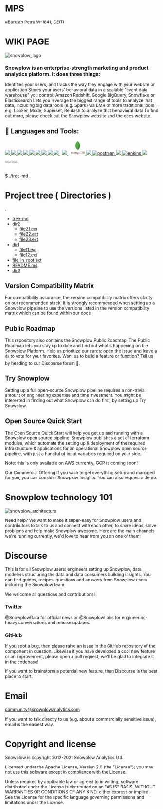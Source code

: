 # MPS
#Buruian Petru W-1841, CEITI


# WIKI PAGE
![snowplow_logo](https://user-images.githubusercontent.com/47256334/134467357-c62daebb-66bd-4f80-abe5-02c25608aa14.png)



### Snowplow is an enterprise-strength marketing and product analytics platform. It does three things:

Identifies your users, and tracks the way they engage with your website or application
Stores your users' behavioral data in a scalable "event data warehouse" you control: Amazon Redshift, Google BigQuery, Snowflake or Elasticsearch
Lets you leverage the biggest range of tools to analyze that data, including big data tools (e.g. Spark) via EMR or more traditional tools e.g. Looker, Mode, Superset, Re:dash to analyze that behavioral data
To find out more, please check out the Snowplow website and the docs website.

## 🚀 Languages and Tools:

<p align="left"> 
    <a href="https://www.java.com" target="_blank"> <img src="https://img.icons8.com/color/48/000000/java-coffee-cup-logo.png"/> </a>
    <a href="https://reactjs.org/" target="_blank"> <img src="https://img.icons8.com/color/48/000000/react-native.png"/> </a>
    <a href="https://spring.io/projects/spring-boot" target="_blank"> <img src="https://img.icons8.com/color/48/000000/spring-logo.png"/> </a> 
    <a href="https://developer.mozilla.org/en-US/docs/Web/JavaScript" target="_blank"> <img src="https://img.icons8.com/color/48/000000/javascript.png"/> </a> 
    <a href="https://www.w3.org/html/" target="_blank"> <img src="https://img.icons8.com/color/48/000000/html-5.png"/> </a> 
    <a href="https://www.w3schools.com/css/" target="_blank"> <img src="https://img.icons8.com/color/48/000000/css3.png"/> </a> 
    <a href="https://getbootstrap.com" target="_blank"> <img src="https://img.icons8.com/color/48/000000/bootstrap.png"/> </a> 
    <a href="https://www.python.org" target="_blank"> <img src="https://img.icons8.com/color/48/000000/python.png"/> </a> 
    <a style="padding-right:8px;" href="https://nodejs.org" target="_blank"> <img src="https://img.icons8.com/color/48/000000/nodejs.png"/> </a> 
    <a style="padding-right:8px;" href="https://www.mysql.com/" target="_blank"> <img src="https://img.icons8.com/fluent/50/000000/mysql-logo.png"/> </a>
    <a href="https://www.mongodb.com/" target="_blank"> <img src="https://raw.githubusercontent.com/devicons/devicon/master/icons/mongodb/mongodb-original-wordmark.svg" alt="mongodb" width="48" height="48"/> </a> 
    <a href="https://firebase.google.com/" target="_blank"> <img src="https://img.icons8.com/color/48/000000/firebase.png"/> </a> 
    <a href="https://postman.com" target="_blank"> <img src="https://www.vectorlogo.zone/logos/getpostman/getpostman-icon.svg" alt="postman" width="45" height="45"/> </a>   
    <a href="https://git-scm.com/" target="_blank"> <img src="https://img.icons8.com/color/48/000000/git.png"/> </a> 
    <a href="https://www.jenkins.io" target="_blank"> <img src="https://www.vectorlogo.zone/logos/jenkins/jenkins-icon.svg" alt="jenkins" width="48" height="48"/> </a> 
    <a href="https://redux.js.org" target="_blank"> <img src="https://img.icons8.com/color/48/000000/redux.png"/> </a>
    <a href="https://expressjs.com" target="_blank"> <img src="https://raw.githubusercontent.com/devicons/devicon/master/icons/express/express-original-wordmark.svg" alt="express" width="40" height="40"/> </a>
</p>

$ ./tree-md .
# Project tree ( Directories )

.
 * [tree-md](./tree-md)
 * [dir2](./dir2)
   * [file21.ext](./dir2/file21.ext)
   * [file22.ext](./dir2/file22.ext)
   * [file23.ext](./dir2/file23.ext)
 * [dir1](./dir1)
   * [file11.ext](./dir1/file11.ext)
   * [file12.ext](./dir1/file12.ext)
 * [file_in_root.ext](./file_in_root.ext)
 * [README.md](./README.md)
 * [dir3](./dir3)


## Version Compatibility Matrix
For compatibility assurance, the version compatibility matrix offers clarity on our recommended stack. It is strongly recommended when setting up a Snowplow pipeline to use the versions listed in the version compatibility matrix which can be found within our docs.

## Public Roadmap
This repository also contains the Snowplow Public Roadmap. The Public Roadmap lets you stay up to date and find out what's happening on the Snowplow Platform. Help us prioritize our cards: open the issue and leave a 👍 to vote for your favorites. Want us to build a feature or function? Tell us by heading to our Discourse forum 💬.

## Try Snowplow
Setting up a full open-source Snowplow pipeline requires a non-trivial amount of engineering expertise and time investment. You might be interested in finding out what Snowplow can do first, by setting up Try Snowplow.

## Open Source Quick Start
The Open Source Quick Start will help you get up and running with a Snowplow open source pipeline. Snowplow publishes a set of terraform modules, which automate the setting up & deployment of the required infrastructure & applications for an operational Snowplow open source pipeline, with just a handful of input variables required on your side.

Note: this is only available on AWS currently, GCP is coming soon!

Our Commercial Offering
If you wish to get everything setup and managed for you, you can consider Snowplow Insights. You can also request a demo.


# Snowplow technology 101

![snowplow_architecture](https://user-images.githubusercontent.com/47256334/134467452-59ca03a8-2203-4417-86a6-f0dd11938153.png)

Need help?
We want to make it super-easy for Snowplow users and contributors to talk to us and connect with each other, to share ideas, solve problems and help make Snowplow awesome. Here are the main channels we're running currently, we'd love to hear from you on one of them:

# Discourse
This is for all Snowplow users: engineers setting up Snowplow, data modelers structuring the data and data consumers building insights. You can find guides, recipes, questions and answers from Snowplow users including the Snowplow team.

We welcome all questions and contributions!

### Twitter
@SnowplowData for official news or @SnowplowLabs for engineering-heavy conversations and release updates.

### GitHub
If you spot a bug, then please raise an issue in the GitHub repository of the component in question. Likewise if you have developed a cool new feature or an improvement, please open a pull request, we'll be glad to integrate it in the codebase!

If you want to brainstorm a potential new feature, then Discourse is the best place to start.

# Email
community@snowplowanalytics.com

If you want to talk directly to us (e.g. about a commercially sensitive issue), email is the easiest way.

# Copyright and license
Snowplow is copyright 2012-2021 Snowplow Analytics Ltd.

Licensed under the Apache License, Version 2.0 (the "License"); you may not use this software except in compliance with the License.

Unless required by applicable law or agreed to in writing, software distributed under the License is distributed on an "AS IS" BASIS, WITHOUT WARRANTIES OR CONDITIONS OF ANY KIND, either express or implied. See the License for the specific language governing permissions and limitations under the License.
